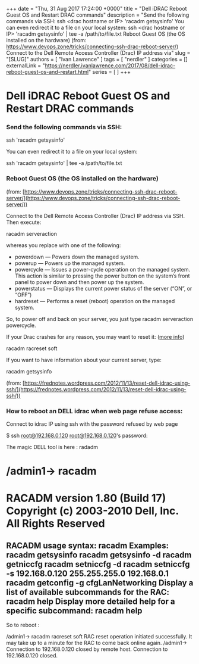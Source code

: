 +++
date = "Thu, 31 Aug 2017 17:24:00 +0000"
title = "Dell iDRAC Reboot Guest OS and Restart DRAC commands"
description = "Send the following commands via SSH: ssh &lt;drac hostname or IP&gt; 'racadm getsysinfo' You can even redirect it to a file on your local system: ssh &lt;drac hostname or IP&gt; 'racadm getsysinfo' | tee -a /path/to/file.txt Reboot Guest OS (the OS installed on the hardware) (from: https://www.devops.zone/tricks/connecting-ssh-drac-reboot-server/) Connect to the&nbsp;Dell Remote Access Controller (Drac)&nbsp;IP address via"
slug = "[SLUG]"
authors = [ "Ivan Lawrence" ]
tags = [ "nerdler" ]
categories = []
externalLink = "https://nerdler.ivanlawrence.com/2017/08/dell-idrac-reboot-guest-os-and-restart.html"
series = [ ]
+++

# Dell iDRAC Reboot Guest OS and Restart DRAC commands

### Send the following commands via SSH:

ssh <drac hostname or IP> 'racadm getsysinfo'

  

You can even redirect it to a file on your local system:

ssh <drac hostname or IP> 'racadm getsysinfo' | tee -a /path/to/file.txt

### Reboot Guest OS (the OS installed on the hardware)

(from: [https://www.devops.zone/tricks/connecting-ssh-drac-reboot-server/](https://www.devops.zone/tricks/connecting-ssh-drac-reboot-server/))  

Connect to the Dell Remote Access Controller (Drac) IP address via SSH. Then execute:

racadm serveraction <action>

whereas you replace <action> with one of the following:

-   powerdown — Powers down the managed system.
-   powerup — Powers up the managed system.
-   powercycle — Issues a power-cycle operation on the managed system. This action is similar to pressing the power button on the system’s front panel to power down and then power up the system.
-   powerstatus — Displays the current power status of the server (“ON”, or “OFF”)
-   hardreset — Performs a reset (reboot) operation on the managed system.

So, to power off and back on your server, you just type racadm serveraction powercycle.

If your Drac crashes for any reason, you may want to reset it: ([more info](http://www.dell.com/support/manuals/us/en/19/integrated-dell-remote-access-cntrllr-8-with-lifecycle-controller-v2.00.00.00/racadm_idrac_pub-v1/racreset?guid=guid-7866bef3-f5c4-4c8b-b2e3-ce22d6332ddc&lang=en-us))

racadm racreset soft

If you want to have information about your current server, type:

racadm getsysinfo

(from: [https://frednotes.wordpress.com/2012/11/13/reset-dell-idrac-using-ssh/](https://frednotes.wordpress.com/2012/11/13/reset-dell-idrac-using-ssh/))  

### How to reboot an DELL idrac when web page refuse access:

Connect to idrac IP using ssh with the password refused by web page

$ ssh root@192.168.0.120
root@192.168.0.120's password:

The magic DELL tool is here : radadm

/admin1-> racadm
===============================================================================
 RACADM version 1.80 (Build 17)
 Copyright (c) 2003-2010 Dell, Inc.
 All Rights Reserved
 ===============================================================================
RACADM usage syntax:
racadm <subcommand> <options>
Examples:
racadm getsysinfo
 racadm getsysinfo -d
 racadm getniccfg
 racadm setniccfg -d
 racadm setniccfg -s 192.168.0.120 255.255.255.0 192.168.0.1
 racadm getconfig -g cfgLanNetworking
Display a list of available subcommands for the RAC:
racadm help
Display more detailed help for a specific subcommand:
racadm help <subcommand>
------------------------------------------------------------------------------

So to reboot :

/admin1-> racadm racreset soft
RAC reset operation initiated successfully. It may take up to a minute
for the RAC to come back online again.
/admin1-> Connection to 192.168.0.120 closed by remote host.
Connection to 192.168.0.120 closed.